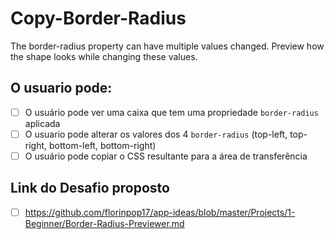 # Copy-Border-Radius

The border-radius property can have multiple values changed. Preview how the shape looks while changing these values.

## O usuario pode:

-   [ ] O usuário pode ver uma caixa que tem uma propriedade `border-radius` aplicada
-   [ ] O usuario pode alterar os valores dos 4 `border-radius` (top-left, top-right, bottom-left, bottom-right)
-   [ ] O usuário pode copiar o CSS resultante para a área de transferência

## Link do Desafio proposto

-   [ ] https://github.com/florinpop17/app-ideas/blob/master/Projects/1-Beginner/Border-Radius-Previewer.md
